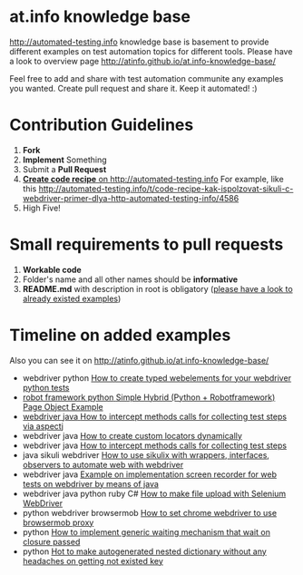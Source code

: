 at.info knowledge base
======================

http://automated-testing.info knowledge base is basement to provide different examples on test automation topics for different tools. Please have a look to overview page http://atinfo.github.io/at.info-knowledge-base/

Feel free to add and share with test automation communite any examples you wanted. Create pull request and share it.
Keep it automated! :)


Contribution Guidelines
======================

1. **Fork**
2. **Implement** Something
3. Submit a **Pull Request**
4. <a href="http://automated-testing.info/t/gotovye-reczepty-ili-aktivizacziya-soobshhestva-avtomatizatorov-na-atinfo/4441">**Create code recipe** on http://automated-testing.info</a> For example, like this http://automated-testing.info/t/code-recipe-kak-ispolzovat-sikuli-c-webdriver-primer-dlya-http-automated-testing-info/4586
4. High Five!


Small requirements to pull requests
======================

1. **Workable code**
2. Folder's name and all other names should be **informative**
3. **README.md** with description in root is obligatory (<a href="https://github.com/atinfo/at.info-knowledge-base/blob/master/functional%20test%20automation/webdriver/methods-interceptor-via-aspectj-on-java/README.md">please have a look to already existed examples</a>)


Timeline on added examples
======================
Also you can see it on http://atinfo.github.io/at.info-knowledge-base/

<ul>
            <li> <label>webdriver</label> <label>python</label> <a href="https://github.com/atinfo/at.info-knowledge-base/tree/master/functional%20test%20automation/webdriver/typed%20webelements%20on%20python" target="_blank">How to create typed webelements for your webdriver python tests</li>
            <li> <label>robot framework</label> <label>python</label> <a href="https://github.com/atinfo/at.info-knowledge-base/tree/master/functional%20test%20automation/robotframework/Simple%20Hybrid%20(Python%20%2B%20Robotframework)%20Page%20Object%20Example" target="_blank">Simple Hybrid (Python + Robotframework) Page Object Example</li>
            <li> <label>webdriver</label> <label>java</label> <a href="https://github.com/atinfo/at.info-knowledge-base/tree/master/functional%20test%20automation/webdriver/methods-interceptor-via-aspectj-on-java">How to intercept methods calls for collecting test steps via aspectj</a> </li>
            <li> <label>webdriver</label> <label>java</label> <a href="https://github.com/atinfo/at.info-knowledge-base/tree/master/functional%20test%20automation/webdriver/custom-locators-on-java">How to create custom locators dynamically</a> </li>
            <li> <label>webdriver</label> <label>java</label> <a href="https://github.com/atinfo/at.info-knowledge-base/tree/master/functional%20test%20automation/webdriver/methods-interceptor-on-java">How to intercept methods calls for collecting test steps</a> </li>
            <li> <label>java</label> <label>sikuli</label> <label>webdriver</label> <a href="https://github.com/atinfo/at.info-knowledge-base/tree/master/functional%20test%20automation/sikuli/Java%20Sikuli%20WebDriver%20Examples">How to use sikulix with wrappers, interfaces, observers to automate web with webdriver </a> </li>
            <li> <label>webdriver</label> <label>java</label> <a href="https://github.com/atinfo/at.info-knowledge-base/tree/master/functional%20test%20automation/webdriver/capture%20video%20on%20java">Example on implementation screen recorder for web tests on webdriver by means of java</a> </li>
            <li> <label>webdriver</label> <label>java</label> <label>python</label> <label>ruby</label> <label>C#</label> <a href="https://github.com/atinfo/at.info-knowledge-base/tree/master/functional%20test%20automation/webdriver/file%20upload"> How to make file upload with Selenium WebDriver</a> </li>
            <li> <label>python</label> <label>webdriver</label> <label>browsermob</label> <a href="https://github.com/atinfo/at.info-knowledge-base/tree/master/functional%20test%20automation/webdriver/chromedriver%20with%20browsermob%20proxy%20on%20python"> How to set chrome webdriver to use browsermob proxy</a> </li>
            <li> <label>python</label> <a href="https://github.com/atinfo/at.info-knowledge-base/tree/master/programming/python/code%20recipes/implement%20general%20wait"> How to implement generic waiting mechanism that wait on closure passed</a> </li>
            <li> <label>python</label> <a href="https://github.com/atinfo/at.info-knowledge-base/tree/master/programming/python/code%20recipes/generate%20nested%20dicts"> Hot to make autogenerated nested dictionary without any headaches on getting not existed key</a> </li>
          </ul>
